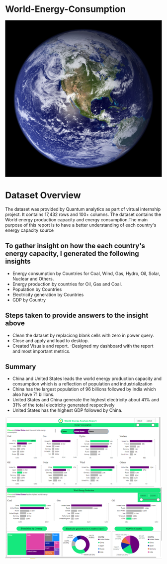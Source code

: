 # World-Energy-Consumption
![](World-energy.jpg)

# Dataset Overview

The dataset was provided by Quantum analytics as part of virtual internship project. It contains 17,432 rows and 100+ columns. The dataset contains the  World energy production capacity and energy consumption.The main purpose of this report is to have a better understanding of each country's energy capacity source

## To gather insight on how the each country's energy capacity, I generated the following insights
- Energy consumption by Countries for Coal, Wind, Gas, Hydro, Oil, Solar, Nuclear and Others.
- Energy production by countries for Oil, Gas and Coal.
- Population by Countries
- Electricity generation by Countries
- GDP by Country

## Steps taken to provide answers to the insight above
- Clean the dataset by replacicng blank cells with zero in power query.
- Close and apply and load to desktop. 
- Created Visuals and report.
-Designed my dashboard with the report and most important metrics.

## Summary
- China and United States leads the world energy production capacity and consumption which is a reflection of population and industrialization
- China has the largest population of 96 billions followed by India which  also have 71 billions.
- United States and China generate the highest electricity about 41% and 31% of the total electricity generated respectively
- United States has the highest GDP followed by China.

![](Dashboard1.png)  ![](Dashboard2.png)
